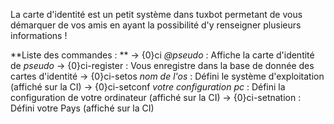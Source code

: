 La carte d'identité est un petit système dans tuxbot permetant de vous démarquer de vos amis en ayant la possibilité d'y renseigner plusieurs informations ! 

**Liste des commandes : **
-> {0}ci _@pseudo_ : Affiche la carte d'identité de _pseudo_
-> {0}ci-register : Vous enregistre dans la base de donnée des cartes d'identité
-> {0}ci-setos _nom de l'os_ : Défini le système d'exploitation (affiché sur la CI)
-> {0}ci-setconf _votre configuration pc_ : Défini la configuration de votre ordinateur (affiché sur la CI)
-> {0}ci-setnation : Défini votre Pays (affiché sur la CI) 
